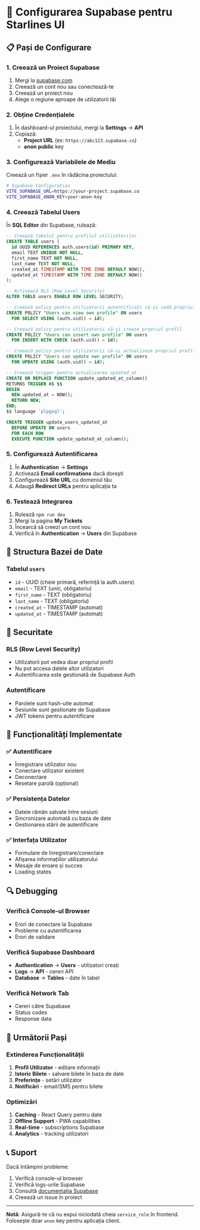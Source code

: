 # 🚀 Configurarea Supabase pentru Starlines UI

## 📋 Pași de Configurare

### 1. Creează un Proiect Supabase
1. Mergi la [supabase.com](https://supabase.com)
2. Creează un cont nou sau conectează-te
3. Creează un proiect nou
4. Alege o regiune aproape de utilizatorii tăi

### 2. Obține Credențialele
1. În dashboard-ul proiectului, mergi la **Settings** → **API**
2. Copiază:
   - **Project URL** (ex: `https://abc123.supabase.co`)
   - **anon public** key

### 3. Configurează Variabilele de Mediu
Creează un fișier `.env` în rădăcina proiectului:

```bash
# Supabase Configuration
VITE_SUPABASE_URL=https://your-project.supabase.co
VITE_SUPABASE_ANON_KEY=your-anon-key
```

### 4. Creează Tabelul Users
În **SQL Editor** din Supabase, rulează:

```sql
-- Creează tabelul pentru profilul utilizatorilor
CREATE TABLE users (
  id UUID REFERENCES auth.users(id) PRIMARY KEY,
  email TEXT UNIQUE NOT NULL,
  first_name TEXT NOT NULL,
  last_name TEXT NOT NULL,
  created_at TIMESTAMP WITH TIME ZONE DEFAULT NOW(),
  updated_at TIMESTAMP WITH TIME ZONE DEFAULT NOW()
);

-- Activează RLS (Row Level Security)
ALTER TABLE users ENABLE ROW LEVEL SECURITY;

-- Creează policy pentru utilizatorii autentificați să-și vadă propriul profil
CREATE POLICY "Users can view own profile" ON users
  FOR SELECT USING (auth.uid() = id);

-- Creează policy pentru utilizatorii să-și creeze propriul profil
CREATE POLICY "Users can insert own profile" ON users
  FOR INSERT WITH CHECK (auth.uid() = id);

-- Creează policy pentru utilizatorii să-și actualizeze propriul profil
CREATE POLICY "Users can update own profile" ON users
  FOR UPDATE USING (auth.uid() = id);

-- Creează trigger pentru actualizarea updated_at
CREATE OR REPLACE FUNCTION update_updated_at_column()
RETURNS TRIGGER AS $$
BEGIN
  NEW.updated_at = NOW();
  RETURN NEW;
END;
$$ language 'plpgsql';

CREATE TRIGGER update_users_updated_at
  BEFORE UPDATE ON users
  FOR EACH ROW
  EXECUTE FUNCTION update_updated_at_column();
```

### 5. Configurează Autentificarea
1. În **Authentication** → **Settings**
2. Activează **Email confirmations** dacă dorești
3. Configurează **Site URL** cu domeniul tău
4. Adaugă **Redirect URLs** pentru aplicația ta

### 6. Testează Integrarea
1. Rulează `npm run dev`
2. Mergi la pagina **My Tickets**
3. Încearcă să creezi un cont nou
4. Verifică în **Authentication** → **Users** din Supabase

## 🔧 Structura Bazei de Date

### Tabelul `users`
- `id` - UUID (cheie primară, referință la auth.users)
- `email` - TEXT (unic, obligatoriu)
- `first_name` - TEXT (obligatoriu)
- `last_name` - TEXT (obligatoriu)
- `created_at` - TIMESTAMP (automat)
- `updated_at` - TIMESTAMP (automat)

## 🚨 Securitate

### RLS (Row Level Security)
- Utilizatorii pot vedea doar propriul profil
- Nu pot accesa datele altor utilizatori
- Autentificarea este gestionată de Supabase Auth

### Autentificare
- Parolele sunt hash-uite automat
- Sesiunile sunt gestionate de Supabase
- JWT tokens pentru autentificare

## 📱 Funcționalități Implementate

### ✅ Autentificare
- Înregistrare utilizator nou
- Conectare utilizator existent
- Deconectare
- Resetare parolă (opțional)

### ✅ Persistența Datelor
- Datele rămân salvate între sesiuni
- Sincronizare automată cu baza de date
- Gestionarea stării de autentificare

### ✅ Interfața Utilizator
- Formulare de înregistrare/conectare
- Afișarea informațiilor utilizatorului
- Mesaje de eroare și succes
- Loading states

## 🔍 Debugging

### Verifică Console-ul Browser
- Erori de conectare la Supabase
- Probleme cu autentificarea
- Erori de validare

### Verifică Supabase Dashboard
- **Authentication** → **Users** - utilizatori creați
- **Logs** → **API** - cereri API
- **Database** → **Tables** - date în tabel

### Verifică Network Tab
- Cereri către Supabase
- Status codes
- Response data

## 🚀 Următorii Pași

### Extinderea Funcționalității
1. **Profil Utilizator** - editare informații
2. **Istoric Bilete** - salvare bilete în baza de date
3. **Preferințe** - setări utilizator
4. **Notificări** - email/SMS pentru bilete

### Optimizări
1. **Caching** - React Query pentru date
2. **Offline Support** - PWA capabilities
3. **Real-time** - subscriptions Supabase
4. **Analytics** - tracking utilizatori

## 📞 Suport

Dacă întâmpini probleme:
1. Verifică console-ul browser
2. Verifică logs-urile Supabase
3. Consultă [documentația Supabase](https://supabase.com/docs)
4. Creează un issue în proiect

---

**Notă**: Asigură-te că nu expui niciodată cheia `service_role` în frontend. Folosește doar `anon` key pentru aplicația client.
